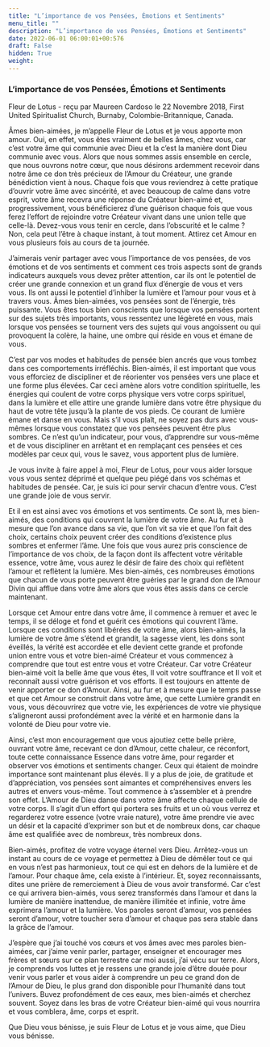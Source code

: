 ```yaml
---
title: "L’importance de vos Pensées, Émotions et Sentiments"
menu_title: ""
description: "L’importance de vos Pensées, Émotions et Sentiments"
date: 2022-06-01 06:00:01+00:576
draft: False
hidden: True
weight:
---
```

### L’importance de vos Pensées, Émotions et Sentiments

Fleur de Lotus - reçu par Maureen Cardoso le 22 Novembre 2018, First United Spiritualist Church, Burnaby, Colombie-Britannique, Canada.

Âmes bien-aimées, je m’appelle Fleur de Lotus et je vous apporte mon amour. Oui, en effet, vous êtes vraiment de belles âmes, chez vous, car c’est votre âme qui communie avec Dieu et la c’est la manière dont Dieu communie avec vous. Alors que nous sommes assis ensemble en cercle, que nous ouvrons notre cœur, que nous désirons ardemment recevoir dans notre âme ce don très précieux de l’Amour du Créateur, une grande bénédiction vient à nous. Chaque fois que vous reviendrez à cette pratique d’ouvrir votre âme avec sincérité, et avec beaucoup de calme dans votre esprit, votre âme recevra une réponse du Créateur bien-aimé et,  progressivement, vous bénéficierez d’une guérison chaque fois que vous ferez l’effort de rejoindre votre Créateur vivant dans une union telle que celle-là. Devez-vous vous tenir en cercle, dans l’obscurité et le calme ? Non, cela peut l’être à chaque instant, à tout moment. Attirez cet Amour en vous plusieurs fois au cours de ta journée.

J’aimerais venir partager avec vous l’importance de vos pensées, de vos émotions et de vos sentiments et comment ces trois aspects sont de grands indicateurs auxquels vous devez prêter attention, car ils ont le potentiel de créer une grande connexion et un grand flux d’énergie de vous et vers vous. Ils ont aussi le potentiel d’inhiber la lumière et l’amour pour vous et à travers vous. Âmes bien-aimées, vos pensées sont de l’énergie, très puissante. Vous êtes tous bien conscients que lorsque vos pensées portent sur des sujets très importants, vous ressentez une légèreté en vous, mais lorsque vos pensées se tournent vers des sujets qui vous angoissent ou qui provoquent la colère, la haine, une ombre qui réside en vous et émane de vous.

C’est par vos modes et habitudes de pensée bien ancrés que vous tombez dans ces comportements irréfléchis. Bien-aimés, il est important que vous vous efforciez de discipliner et de réorienter vos pensées vers une place et une forme plus élevées. Car ceci amène alors votre condition spirituelle, les énergies qui coulent de votre corps physique vers votre corps spirituel, dans la lumière et elle attire une grande lumière dans votre être physique du haut de votre tête jusqu’à la plante de vos pieds. Ce courant de lumière émane et danse en vous. Mais s’il vous plaît, ne soyez pas durs avec vous-mêmes lorsque vous constatez que vos pensées peuvent être plus sombres. Ce n’est qu’un indicateur, pour vous, d’apprendre sur vous-même et de vous discipliner en arrêtant et en remplaçant ces pensées et ces modèles par ceux qui, vous le savez, vous apportent plus de lumière.

Je vous invite à faire appel à moi, Fleur de Lotus, pour vous aider lorsque vous vous sentez déprimé et quelque peu piégé dans vos schémas et habitudes de pensée. Car, je suis ici pour servir chacun d’entre vous. C’est une grande joie de vous servir.

Et il en est ainsi avec vos émotions et vos sentiments. Ce sont là, mes bien-aimés, des conditions qui couvrent la lumière de votre âme. Au fur et à mesure que l’on avance dans sa vie, que l’on vit sa vie et que l’on fait des choix, certains choix peuvent créer des conditions d’existence plus sombres et enfermer l’âme. Une fois que vous aurez pris conscience de l’importance de vos choix, de la façon dont ils affectent votre véritable essence, votre âme, vous aurez le désir de faire des choix qui reflètent l’amour et reflètent la lumière. Mes bien-aimés, ces nombreuses émotions que chacun de vous porte peuvent être guéries par le grand don de l’Amour Divin qui afflue dans votre âme alors que vous êtes assis dans ce cercle maintenant.

Lorsque cet Amour entre dans votre âme, il commence à remuer et avec le temps, il se déloge et fond et guérit ces émotions qui couvrent l’âme.  Lorsque ces conditions sont libérées de votre âme, alors bien-aimés, la lumière de votre âme s’étend et grandit, la sagesse vient, les dons sont éveillés, la vérité est accordée et elle devient cette grande et profonde union entre vous et votre bien-aimé Créateur et vous commencez à comprendre que tout est entre vous et votre Créateur. Car votre Créateur bien-aimé voit la belle âme que vous êtes, Il voit votre souffrance et Il voit et reconnaît aussi votre guérison et vos efforts. Il est toujours en attente de venir apporter ce don d’Amour. Ainsi, au fur et à mesure que le temps passe et que cet Amour se construit dans votre âme, que cette Lumière grandit en vous, vous découvrirez que votre vie, les expériences de votre vie physique s’aligneront aussi profondément avec la vérité et en harmonie dans la volonté de Dieu pour votre vie.

Ainsi, c’est mon encouragement que vous ajoutiez cette belle prière, ouvrant votre âme, recevant ce don d’Amour, cette chaleur, ce réconfort, toute  cette connaissance Essence dans votre âme, pour regarder et observer vos émotions et sentiments changer. Ceux qui étaient de moindre importance sont maintenant plus élevés. Il y a plus de joie, de gratitude et d’appréciation, vos pensées sont aimantes et compréhensives envers les autres et envers vous-même. Tout commence à s’assembler et à prendre son effet. L’Amour de Dieu danse dans votre âme affecte chaque cellule de votre corps. Il s’agit d’un effort qui portera ses fruits et un où vous verrez et regarderez votre essence (votre vraie nature), votre âme prendre vie avec un désir et la capacité d’exprimer son but et de nombreux dons, car chaque âme est qualifiée avec de nombreux, très nombreux dons.

Bien-aimés, profitez de votre voyage éternel vers Dieu. Arrêtez-vous un instant au cours de ce voyage et permettez à Dieu de démêler tout ce qui en vous n’est pas harmonieux, tout ce qui est en dehors de la lumière et de l’amour. Pour chaque âme, cela existe à l’intérieur. Et, soyez reconnaissants, dites une prière de remerciement à Dieu de vous avoir transformé. Car c’est ce qui arrivera bien-aimés, vous serez transformés dans l’amour et dans la lumière de manière inattendue, de manière illimitée et infinie, votre âme exprimera l’amour et la lumière. Vos paroles seront d’amour, vos pensées seront d’amour, votre toucher sera d’amour et chaque pas sera stable dans la grâce de l’amour.

J’espère que j’ai touché vos cœurs et vos âmes avec mes paroles bien-aimées, car j’aime venir parler, partager, enseigner et encourager mes frères et sœurs sur ce plan terrestre car moi aussi, j’ai vécu sur terre. Alors, je comprends vos luttes et je ressens une grande joie d’être douée pour venir vous parler et vous aider à comprendre un peu ce grand don de l’Amour de Dieu, le plus grand don disponible pour l’humanité dans tout l’univers. Buvez profondément de ces eaux, mes bien-aimés et cherchez souvent. Soyez dans les bras de votre Créateur bien-aimé qui vous nourrira et vous comblera, âme, corps et esprit.

Que Dieu vous bénisse, je suis Fleur de Lotus et je vous aime, que Dieu vous bénisse.
